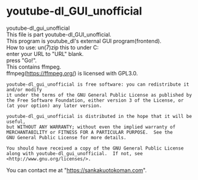 # youtube-dl_GUI_unofficial
youtube-dl_gui_unofficial  
This file is part youtube-dl_GUI_unofficial.  
This program is youtube_dl's external GUI program(frontend).  
How to use: un(7)zip this to under C:  
            enter your URL to "URL" blank.  
            press "Go!".  
This contains ffmpeg.  
ffmpeg(https://ffmpeg.org/) is licensed with GPL3.0.  

    youtube-dl_gui_unofficial is free software: you can redistribute it and/or modify
    it under the terms of the GNU General Public License as published by
    the Free Software Foundation, either version 3 of the License, or
    (at your option) any later version.

    youtube-dl_gui_unofficial is distributed in the hope that it will be useful,
    but WITHOUT ANY WARRANTY; without even the implied warranty of
    MERCHANTABILITY or FITNESS FOR A PARTICULAR PURPOSE.  See the
    GNU General Public License for more details.

    You should have received a copy of the GNU General Public License
    along with youtube-dl_gui_unofficial.  If not, see <http://www.gnu.org/licenses/>.
 You can contact me at "https://sankakuotokoman.com".

